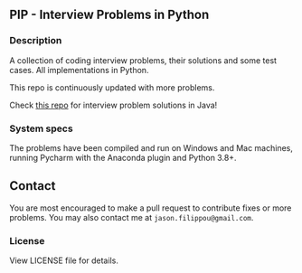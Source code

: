 ## PIP - Interview Problems in Python

### Description

A collection of coding interview problems, their solutions and some test cases. All implementations in Python.

This repo is continuously updated with more problems. 

Check [this repo](https://github.com/jasonfilippou/JIP) for interview problem solutions in Java!

### System specs

The problems have been compiled and run on Windows and Mac machines, running Pycharm
with the Anaconda plugin and Python 3.8+.

## Contact

 You are most encouraged to make a pull request to contribute fixes or more problems. You may also contact me at `jason.filippou@gmail.com`.
 
### License

View LICENSE file for details.